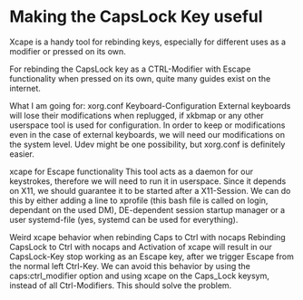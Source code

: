 # Making the CapsLock Key useful

Xcape is a handy tool for rebinding keys, especially for different uses as a modifier or pressed on its own.

For rebinding the CapsLock key as a CTRL-Modifier with Escape functionality when pressed on its own, quite many guides exist on the internet.

What I am going for:
xorg.conf Keyboard-Configuration
External keyboards will lose their modifications when replugged, if xkbmap or any other userspace tool is used for configuration.
In order to keep or modifications even in the case of external keyboards, we will need our modifications on the system level. Udev might be one possibility, but xorg.conf is definitely easier.

xcape for Escape functionality
This tool acts as a daemon for our keystrokes, therefore we will need to run it in userspace.
Since it depends on X11, we should guarantee it to be started after a X11-Session. We can do this by either adding a line to xprofile (this bash file is called on login, dependant on the used DM), DE-dependent session startup manager or a user systemd-file (yes, systemd can be used for everything).

Weird xcape behavior when rebinding Caps to Ctrl with nocaps
Rebinding CapsLock to Ctrl with nocaps and Activation of xcape will result in our CapsLock-Key stop working as an Escape key, after we trigger Escape from the normal left Ctrl-Key.
We can avoid this behavior by using the caps:ctrl_modifier option and using xcape on the Caps_Lock keysym, instead of all Ctrl-Modifiers. This should solve the problem.
